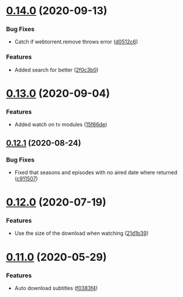 # [0.14.0](https://github.com/pct-org/graphql-api/compare/v0.13.0...v0.14.0) (2020-09-13)


### Bug Fixes

* Catch if webtorrent.remove throws error ([d0512c6](https://github.com/pct-org/graphql-api/commit/d0512c6a328f612e15d3cbd662b27d677f31c205))


### Features

* Added search for better ([2f0c3b0](https://github.com/pct-org/graphql-api/commit/2f0c3b0d0b72ba7844234238d62f9476825e1a4c))



# [0.13.0](https://github.com/pct-org/graphql-api/compare/v0.12.1...v0.13.0) (2020-09-04)


### Features

* Added watch on tv modules ([15f66de](https://github.com/pct-org/graphql-api/commit/15f66dee20190f9111fb395204970b5993a932fe))



## [0.12.1](https://github.com/pct-org/graphql-api/compare/v0.12.0...v0.12.1) (2020-08-24)


### Bug Fixes

* Fixed that seasons and episodes with no aired date where returned ([c911507](https://github.com/pct-org/graphql-api/commit/c9115077871398380503f435421b3f6f885efde2))



# [0.12.0](https://github.com/pct-org/graphql-api/compare/v0.11.0...v0.12.0) (2020-07-19)


### Features

* Use the size of the download when watching ([21d1b39](https://github.com/pct-org/graphql-api/commit/21d1b39f65db6da8da0dd2ff2064c2d0ce9fcd96))



# [0.11.0](https://github.com/pct-org/graphql-api/compare/v0.10.0...v0.11.0) (2020-05-29)


### Features

* Auto download subtitles ([f0383f4](https://github.com/pct-org/graphql-api/commit/f0383f44cace195eb39bc47074d81b325c66971e))



